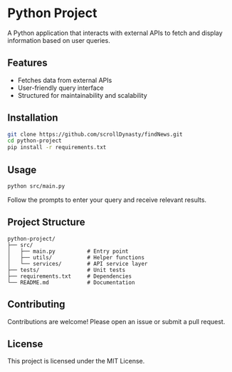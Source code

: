 # Python Project

A Python application that interacts with external APIs to fetch and display information based on user queries.

## Features

- Fetches data from external APIs
- User-friendly query interface
- Structured for maintainability and scalability

## Installation

```bash
git clone https://github.com/scrollDynasty/findNews.git
cd python-project
pip install -r requirements.txt
```

## Usage

```bash
python src/main.py
```

Follow the prompts to enter your query and receive relevant results.

## Project Structure

```
python-project/
├── src/
│   ├── main.py          # Entry point
│   ├── utils/           # Helper functions
│   └── services/        # API service layer
├── tests/               # Unit tests
├── requirements.txt     # Dependencies
└── README.md            # Documentation
```

## Contributing

Contributions are welcome! Please open an issue or submit a pull request.

## License

This project is licensed under the MIT License.
